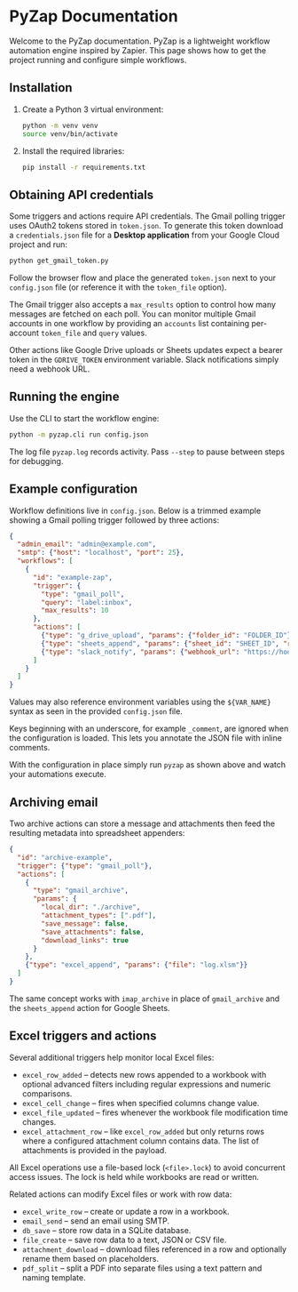 # PyZap Documentation

Welcome to the PyZap documentation. PyZap is a lightweight workflow automation engine inspired by Zapier. This page shows how to get the project running and configure simple workflows.

## Installation

1. Create a Python 3 virtual environment:
   ```bash
   python -m venv venv
   source venv/bin/activate
   ```
2. Install the required libraries:
   ```bash
   pip install -r requirements.txt
   ```

## Obtaining API credentials

Some triggers and actions require API credentials. The Gmail polling trigger uses OAuth2 tokens stored in `token.json`. To generate this token download a `credentials.json` file for a **Desktop application** from your Google Cloud project and run:

```bash
python get_gmail_token.py
```

Follow the browser flow and place the generated `token.json` next to your `config.json` file (or reference it with the `token_file` option).

The Gmail trigger also accepts a `max_results` option to control how many
messages are fetched on each poll.
You can monitor multiple Gmail accounts in one workflow by providing an
`accounts` list containing per-account `token_file` and `query` values.

Other actions like Google Drive uploads or Sheets updates expect a bearer token in the `GDRIVE_TOKEN` environment variable. Slack notifications simply need a webhook URL.

## Running the engine

Use the CLI to start the workflow engine:

```bash
python -m pyzap.cli run config.json
```

The log file `pyzap.log` records activity. Pass `--step` to pause between steps for debugging.

## Example configuration

Workflow definitions live in `config.json`. Below is a trimmed example showing a Gmail polling trigger followed by three actions:

```json
{
  "admin_email": "admin@example.com",
  "smtp": {"host": "localhost", "port": 25},
  "workflows": [
    {
      "id": "example-zap",
      "trigger": {
        "type": "gmail_poll",
        "query": "label:inbox",
        "max_results": 10
      },
      "actions": [
        {"type": "g_drive_upload", "params": {"folder_id": "FOLDER_ID"}},
        {"type": "sheets_append", "params": {"sheet_id": "SHEET_ID", "range": "Sheet1!A:B"}},
        {"type": "slack_notify", "params": {"webhook_url": "https://hooks.slack.com/..."}}
      ]
    }
  ]
}
```

Values may also reference environment variables using the `${VAR_NAME}` syntax as seen in the provided `config.json` file.

Keys beginning with an underscore, for example `_comment`, are ignored when the
configuration is loaded. This lets you annotate the JSON file with inline
comments.

With the configuration in place simply run `pyzap` as shown above and watch your automations execute.

## Archiving email

Two archive actions can store a message and attachments then feed the resulting
metadata into spreadsheet appenders:

```json
{
  "id": "archive-example",
  "trigger": {"type": "gmail_poll"},
  "actions": [
    {
      "type": "gmail_archive",
      "params": {
        "local_dir": "./archive",
        "attachment_types": [".pdf"],
        "save_message": false,
        "save_attachments": false,
        "download_links": true
      }
    },
    {"type": "excel_append", "params": {"file": "log.xlsm"}}
  ]
}
```

The same concept works with `imap_archive` in place of `gmail_archive` and the
`sheets_append` action for Google Sheets.

## Excel triggers and actions

Several additional triggers help monitor local Excel files:

* `excel_row_added` &ndash; detects new rows appended to a workbook with optional
  advanced filters including regular expressions and numeric comparisons.
* `excel_cell_change` &ndash; fires when specified columns change value.
* `excel_file_updated` &ndash; fires whenever the workbook file modification time
  changes.
* `excel_attachment_row` &ndash; like `excel_row_added` but only returns rows
  where a configured attachment column contains data. The list of attachments is
  provided in the payload.

All Excel operations use a file-based lock (`<file>.lock`) to avoid
concurrent access issues. The lock is held while workbooks are read or
written.

Related actions can modify Excel files or work with row data:


* `excel_write_row` &ndash; create or update a row in a workbook.
* `email_send` &ndash; send an email using SMTP.
* `db_save` &ndash; store row data in a SQLite database.
* `file_create` &ndash; save row data to a text, JSON or CSV file.
* `attachment_download` &ndash; download files referenced in a row and optionally
  rename them based on placeholders.
* `pdf_split` &ndash; split a PDF into separate files using a text pattern and
  naming template.
